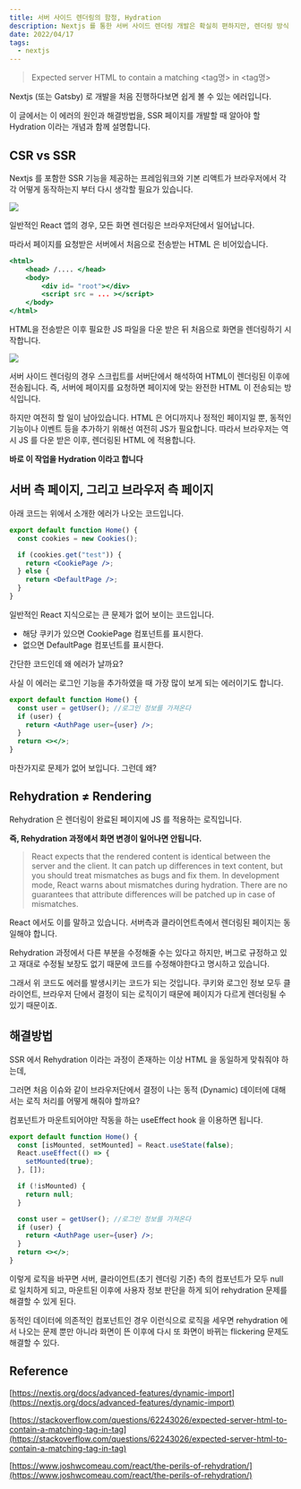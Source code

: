 ```yaml
---
title: 서버 사이드 렌더링의 함정, Hydration
description: Nextjs 를 통한 서버 사이드 렌더링 개발은 확실히 편하지만, 렌더링 방식 특성상 신경써야 할 부분이 더 많기도 합니다. SSR 개발을 처음 시작할 떄 놓치기 쉽지만 놓치면 안되는 hydration 개념에 대해 정리했습니다.
date: 2022/04/17
tags:
  - nextjs
---
```


> Expected server HTML to contain a matching <tag명> in <tag명>

Nextjs (또는 Gatsby) 로 개발을 처음 진행하다보면 쉽게 볼 수 있는 에러입니다.

이 글에서는 이 에러의 원인과 해결방법을, SSR 페이지를 개발할 때 알아야 할 Hydration 이라는 개념과 함께 설명합니다.

## CSR vs SSR

Nextjs 를 포함한 SSR 기능을 제공하는 프레임워크와 기본 리액트가 브라우저에서 각각 어떻게 동작하는지 부터 다시 생각할 필요가 있습니다.

![](/posts/blog/ssr-hydration/no-pre-rendering.png)

일반적인 React 앱의 경우, 모든 화면 렌더링은 브라우저단에서 일어납니다.

따라서 페이지를 요청받은 서버에서 처음으로 전송받는 HTML 은 비어있습니다.

```jsx
<html>
	<head> /.... </head>
	<body>
		<div id= "root"></div>
		<script src = ... ></script>
	</body>
</html>
```

HTML을 전송받은 이후 필요한 JS 파일을 다운 받은 뒤 처음으로 화면을 렌더링하기 시작합니다.

![](/posts/blog/ssr-hydration/pre-rendering.png)

서버 사이드 렌더링의 경우 스크립트를 서버단에서 해석하여 HTML이 렌더링된 이후에 전송됩니다. 즉, 서버에 페이지를 요청하면 페이지에 맞는 완전한 HTML 이 전송되는 방식입니다.

하지만 여전히 할 일이 남아있습니다. HTML 은 어디까지나 정적인 페이지일 뿐, 동적인 기능이나 이벤트 등을 추가하기 위해선 여전히 JS가 필요합니다. 따라서 브라우저는 역시 JS 를 다운 받은 이후, 렌더링된 HTML 에 적용합니다.

**바로 이 작업을 Hydration 이라고 합니다**

## 서버 측 페이지, 그리고 브라우저 측 페이지

아래 코드는 위에서 소개한 에러가 나오는 코드입니다.

```jsx
export default function Home() {
  const cookies = new Cookies();

  if (cookies.get("test")) {
    return <CookiePage />;
  } else {
    return <DefaultPage />;
  }
}
```

일반적인 React 지식으로는 큰 문제가 없어 보이는 코드입니다.

- 해당 쿠키가 있으면 CookiePage 컴포넌트를 표시한다.
- 없으면 DefaultPage 컴포넌트를 표시한다.

간단한 코드인데 왜 에러가 날까요?

사실 이 에러는 로그인 기능을 추가하였을 때 가장 많이 보게 되는 에러이기도 합니다.

```jsx
export default function Home() {
  const user = getUser(); //로그인 정보를 가져온다
  if (user) {
    return <AuthPage user={user} />;
  }
  return <></>;
}
```

마찬가지로 문제가 없어 보입니다. 그런데 왜?

## Rehydration ≠ Rendering

Rehydration 은 렌더링이 완료된 페이지에 JS 를 적용하는 로직입니다.

**즉, Rehydration 과정에서 화면 변경이 일어나면 안됩니다.**

> React expects that the rendered content is identical between the server and the client. It can patch up differences in text content, but you should treat mismatches as bugs and fix them. In development mode, React warns about mismatches during hydration. There are no guarantees that attribute differences will be patched up in case of mismatches.

React 에서도 이를 말하고 있습니다. 서버측과 클라이언트측에서 렌더링된 페이지는 동일해야 합니다.

Rehydration 과정에서 다른 부분을 수정해줄 수는 있다고 하지만, 버그로 규정하고 있고 재대로 수정될 보장도 없기 때문에 코드를 수정해야한다고 명시하고 있습니다.

그래서 위 코드도 에러를 발생시키는 코드가 되는 것입니다. 쿠키와 로그인 정보 모두 클라이언트, 브라우저 단에서 결정이 되는 로직이기 때문에 페이지가 다르게 렌더링될 수 있기 때문이죠.

## 해결방법

SSR 에서 Rehydration 이라는 과정이 존재하는 이상 HTML 을 동일하게 맞춰줘야 하는데,

그러면 처음 이슈와 같이 브라우저단에서 결정이 나는 동적 (Dynamic) 데이터에 대해서는 로직 처리를 어떻게 해줘야 할까요?

컴포넌트가 마운트되어야만 작동을 하는 useEffect hook 을 이용하면 됩니다.

```jsx
export default function Home() {
  const [isMounted, setMounted] = React.useState(false);
  React.useEffect(() => {
    setMounted(true);
  }, []);

  if (!isMounted) {
    return null;
  }

  const user = getUser(); //로그인 정보를 가져온다
  if (user) {
    return <AuthPage user={user} />;
  }
  return <></>;
}
```

이렇게 로직을 바꾸면 서버, 클라이언트(초기 렌더링 기준) 측의 컴포넌트가 모두 null 로 일치하게 되고, 마운트된 이후에 사용자 정보 판단을 하게 되어 rehydration 문제를 해결할 수 있게 된다.

동적인 데이터에 의존적인 컴포넌트인 경우 이런식으로 로직을 세우면 rehydration 에서 나오는 문제 뿐만 아니라 화면이 뜬 이후에 다시 또 화면이 바뀌는 flickering 문제도 해결할 수 있다.

## Reference

[https://nextjs.org/docs/advanced-features/dynamic-import](https://nextjs.org/docs/advanced-features/dynamic-import)

[https://stackoverflow.com/questions/62243026/expected-server-html-to-contain-a-matching-tag-in-tag](https://stackoverflow.com/questions/62243026/expected-server-html-to-contain-a-matching-tag-in-tag)

[https://www.joshwcomeau.com/react/the-perils-of-rehydration/](https://www.joshwcomeau.com/react/the-perils-of-rehydration/)
